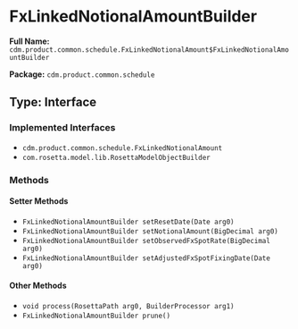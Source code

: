 # FxLinkedNotionalAmountBuilder

**Full Name:** `cdm.product.common.schedule.FxLinkedNotionalAmount$FxLinkedNotionalAmountBuilder`

**Package:** `cdm.product.common.schedule`

## Type: Interface

### Implemented Interfaces

- `cdm.product.common.schedule.FxLinkedNotionalAmount`
- `com.rosetta.model.lib.RosettaModelObjectBuilder`

### Methods

#### Setter Methods

- `FxLinkedNotionalAmountBuilder setResetDate(Date arg0)`
- `FxLinkedNotionalAmountBuilder setNotionalAmount(BigDecimal arg0)`
- `FxLinkedNotionalAmountBuilder setObservedFxSpotRate(BigDecimal arg0)`
- `FxLinkedNotionalAmountBuilder setAdjustedFxSpotFixingDate(Date arg0)`

#### Other Methods

- `void process(RosettaPath arg0, BuilderProcessor arg1)`
- `FxLinkedNotionalAmountBuilder prune()`

